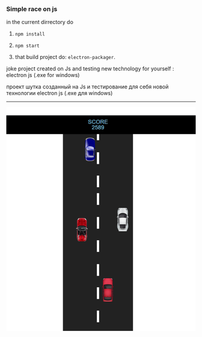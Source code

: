 ### Simple race on js  

in the current dirrectory do  
1. `npm install`  
2. `npm start`  

3. that build project do: `electron-packager`.

joke project created on Js and testing new technology for yourself : electron js (.exe for windows)  

проект шутка созданный на Js и тестирование для себя новой технологии electron js (.exe для windows)  
*** 
![alt text](https://github.com/aiserrock/funProjectJs/blob/master/Screenshot_1.png)
